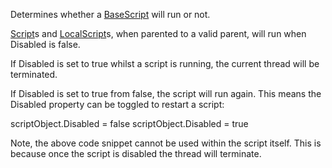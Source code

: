 Determines whether a [BaseScript](https://developer.roblox.com/en-us/api-reference/class/BaseScript) will run or not.

[Script](https://developer.roblox.com/en-us/api-reference/class/Script)s and [LocalScript](https://developer.roblox.com/en-us/api-reference/class/LocalScript)s, when parented to a valid parent, will run when Disabled is false.

If Disabled is set to true whilst a script is running, the current thread will be terminated.

If Disabled is set to true from false, the script will run again. This means the Disabled property can be toggled to restart a script:

scriptObject.Disabled = false
scriptObject.Disabled = true

Note, the above code snippet cannot be used within the script itself. This is because once the script is disabled the thread will terminate.